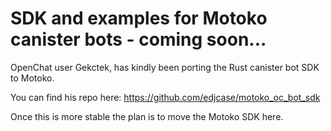 # SDK and examples for Motoko canister bots - coming soon...

OpenChat user Gekctek, has kindly been porting the Rust canister bot SDK to Motoko.

You can find his repo here:
https://github.com/edjcase/motoko_oc_bot_sdk

Once this is more stable the plan is to move the Motoko SDK here.
